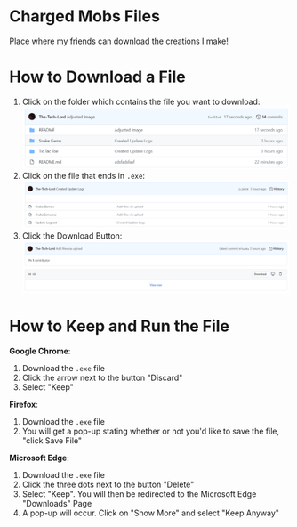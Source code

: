 # Charged Mobs Files
Place where my friends can download the creations I make!

# How to Download a File

1. Click on the folder which contains the file you want to download:
![Snake Game Folder](./README/Snake-Game-Folder.png/)
1. Click on the file that ends in `.exe`:
![Snake Game Files](./README/Snake-Game-Files.png/)
1. Click the Download Button:
![How To Download a File](./README/How-To-Download-File.png/)







# How to Keep and Run the File

**Google Chrome**:
1. Download the `.exe` file
2. Click the arrow next to the button "Discard"
3. Select "Keep"

**Firefox**:
1. Download the `.exe` file
2. You will get a pop-up stating whether or not you'd like to save the file, "click Save File"

**Microsoft Edge**:
1. Download the `.exe` file
2. Click the three dots next to the button "Delete"
3. Select "Keep". You will then be redirected to the Microsoft Edge "Downloads" Page
4. A pop-up will occur. Click on "Show More" and select "Keep Anyway"